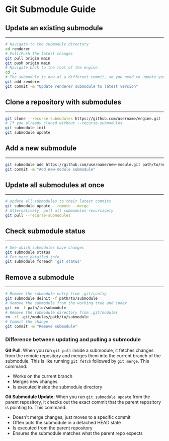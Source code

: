 # Git Submodule Guide

## Update an existing submodule
___
```bash
# Navigate to the submodule directory
cd renderer
# Pull/Push the latest changes
git pull origin main
git push origin main
# Navigate back to the root of the engine
cd ..
# The submodule is now at a different commit, so you need to update your engine repo
git add renderer
git commit -m "Update renderer submodule to latest version"
```

## Clone a repository with submodules
___
```bash
git clone --recurse-submodules https://github.com/username/engine.git
# If you already cloned without --recurse-submodules
git submodule init
git submodule update
```

## Add a new submodule
___
```bash
git submodule add https://github.com/username/new-module.git path/to/new-module
git commit -m "Add new-module submodule"
```

## Update all submodules at once
___
```bash
# Update all submodules to their latest commits
git submodule update --remote --merge
# Alternatively, pull all submodules recursively
git pull --recurse-submodules
```

## Check submodule status
___
```bash
# See which submodules have changes
git submodule status
# For more detailed info
git submodule foreach 'git status'
```

## Remove a submodule
___
```bash
# Remove the submodule entry from .git/config
git submodule deinit -f path/to/submodule
# Remove the submodule from the working tree and index
git rm -f path/to/submodule
# Remove the submodule directory from .git/modules
rm -rf .git/modules/path/to/submodule
# Commit the change
git commit -m "Remove submodule"
```

### Difference between updating and pulling a submodule

**Git Pull**: When you run `git pull` inside a submodule, it fetches changes from the remote repository and merges them into the current branch of the submodule. This is like running `git fetch` followed by `git merge`. This command:
- Works on the current branch
- Merges new changes
- Is executed inside the submodule directory

**Git Submodule Update**: When you run `git submodule update` from the parent repository, it checks out the exact commit that the parent repository is pointing to. This command:
- Doesn't merge changes, just moves to a specific commit
- Often puts the submodule in a detached HEAD state
- Is executed from the parent repository
- Ensures the submodule matches what the parent repo expects
